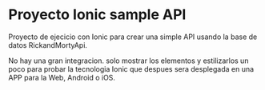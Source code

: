  # Proyecto Ionic sample API

 Proyecto de ejecicio con Ionic para crear una simple API usando la base de datos RickandMortyApi.

No hay una gran integracion. solo mostrar los elementos y estilizarlos un poco para probar la tecnologia Ionic que despues sera desplegada en una APP para la Web, Android o iOS.

